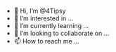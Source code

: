 - 👋 Hi, I’m @4Tipsy
- 👀 I’m interested in ...
- 🌱 I’m currently learning ...
- 💞️ I’m looking to collaborate on ...
- 📫 How to reach me ...

<!---
4Tipsy/4Tipsy is a ✨ special ✨ repository because its `README.md` (this file) appears on your GitHub profile.
You can click the Preview link to take a look at your changes.
--->
